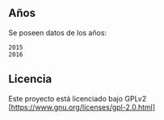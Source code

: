 ## Años
Se poseen datos de los años:
```
2015
2016
```

## Licencia
Este proyecto está licenciado bajo GPLv2 [https://www.gnu.org/licenses/gpl-2.0.html]